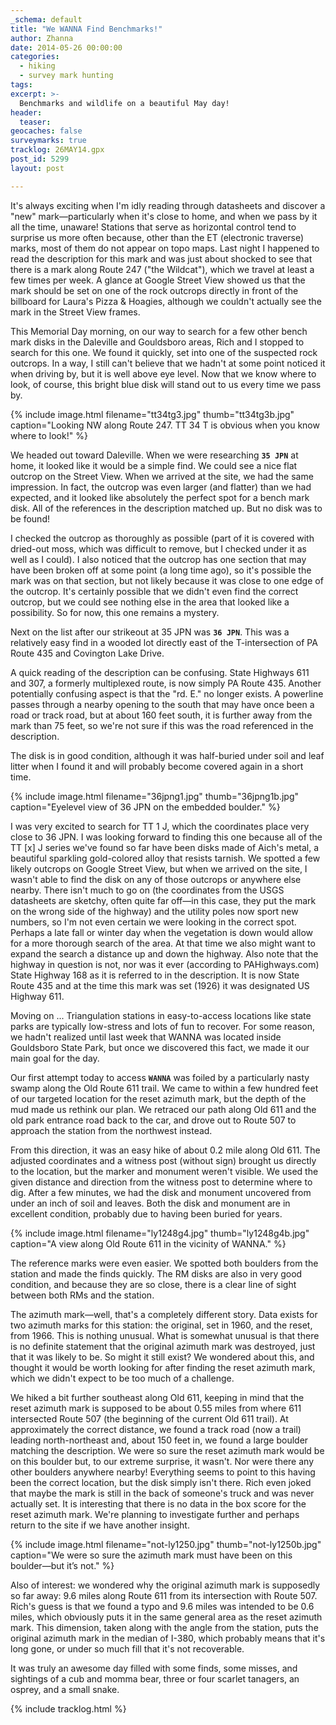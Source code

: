 ```yaml
---
_schema: default
title: "We WANNA Find Benchmarks!"
author: Zhanna
date: 2014-05-26 00:00:00
categories:
  - hiking
  - survey mark hunting
tags:
excerpt: >-
  Benchmarks and wildlife on a beautiful May day!
header:
  teaser:
geocaches: false
surveymarks: true
tracklog: 26MAY14.gpx
post_id: 5299
layout: post

---
```


It's always exciting when I'm idly reading through datasheets and discover a "new" mark—particularly when it's close to home, and when we pass by it all the time, unaware! Stations that serve as horizontal control tend to surprise us more often because, other than the ET (electronic traverse) marks, most of them do not appear on topo maps. Last night I happened to read the description for this mark and was just about shocked to see that there is a mark along Route 247 ("the Wildcat"), which we travel at least a few times per week. A glance at Google Street View showed us that the mark should be set on one of the rock outcrops directly in front of the billboard for Laura's Pizza & Hoagies, although we couldn't actually see the mark in the Street View frames.

This Memorial Day morning, on our way to search for a few other bench mark disks in the Daleville and Gouldsboro areas, Rich and I stopped to search for this one. We found it quickly, set into one of the suspected rock outcrops. In a way, I still can't believe that we hadn't at some point noticed it when driving by, but it is well above eye level. Now that we know where to look, of course, this bright blue disk will stand out to us every time we pass by.

{% include image.html filename="tt34tg3.jpg" thumb="tt34tg3b.jpg" caption="Looking NW along Route 247. TT 34 T is obvious when you know where to look!" %}

We headed out toward Daleville. When we were researching **`35 JPN`** at home, it looked like it would be a simple find. We could see a nice flat outcrop on the Street View. When we arrived at the site, we had the same impression. In fact, the outcrop was even larger (and flatter) than we had expected, and it looked like absolutely the perfect spot for a bench mark disk. All of the references in the description matched up. But no disk was to be found! 

I checked the outcrop as thoroughly as possible (part of it is covered with dried-out moss, which was difficult to remove, but I checked under it as well as I could). I also noticed that the outcrop has one section that may have been broken off at some point (a long time ago), so it's possible the mark was on that section, but not likely because it was close to one edge of the outcrop. It's certainly possible that we didn't even find the correct outcrop, but we could see nothing else in the area that looked like a possibility. So for now, this one remains a mystery.

Next on the list after our strikeout at 35 JPN was **`36 JPN`**. This was a relatively easy find in a wooded lot directly east of the T-intersection of PA Route 435 and Covington Lake Drive.

A quick reading of the description can be confusing. State Highways 611 and 307, a formerly multiplexed route, is now simply PA Route 435. Another potentially confusing aspect is that the "rd. E." no longer exists. A powerline passes through a nearby opening to the south that may have once been a road or track road, but at about 160 feet south, it is further away from the mark than 75 feet, so we're not sure if this was the road referenced in the description.

The disk is in good condition, although it was half-buried under soil and leaf litter when I found it and will probably become covered again in a short time.

{% include image.html filename="36jpng1.jpg" thumb="36jpng1b.jpg" caption="Eyelevel view of 36 JPN on the embedded boulder." %}

I was very excited to search for TT 1 J, which the coordinates place very close to 36 JPN. I was looking forward to finding this one because all of the TT [x] J series we've found so far have been disks made of Aich's metal, a beautiful sparkling gold-colored alloy that resists tarnish. We spotted a few likely outcrops on Google Street View, but when we arrived on the site, I wasn't able to find the disk on any of those outcrops or anywhere else nearby. There isn't much to go on (the coordinates from the USGS datasheets are sketchy, often quite far off—in this case, they put the mark on the wrong side of the highway) and the utility poles now sport new numbers, so I'm not even certain we were looking in the correct spot. Perhaps a late fall or winter day when the vegetation is down would allow for a more thorough search of the area. At that time we also might want to expand the search a distance up and down the highway. Also note that the highway in question is not, nor was it ever (according to PAHighways.com) State Highway 168 as it is referred to in the description. It is now State Route 435 and at the time this mark was set (1926) it was designated US Highway 611.

Moving on ... Triangulation stations in easy-to-access locations like state parks are typically low-stress and lots of fun to recover. For some reason, we hadn't realized until last week that WANNA was located inside Gouldsboro State Park, but once we discovered this fact, we made it our main goal for the day.

Our first attempt today to access **`WANNA`** was foiled by a particularly nasty swamp along the Old Route 611 trail. We came to within a few hundred feet of our targeted location for the reset azimuth mark, but the depth of the mud made us rethink our plan. We retraced our path along Old 611 and the old park entrance road back to the car, and drove out to Route 507 to approach the station from the northwest instead.

From this direction, it was an easy hike of about 0.2 mile along Old 611. The adjusted coordinates and a witness post (without sign) brought us directly to the location, but the marker and monument weren't visible. We used the given distance and direction from the witness post to determine where to dig. After a few minutes, we had the disk and monument uncovered from under an inch of soil and leaves. Both the disk and monument are in excellent condition, probably due to having been buried for years.

{% include image.html filename="ly1248g4.jpg" thumb="ly1248g4b.jpg" caption="A view along Old Route 611 in the vicinity of WANNA." %}

The reference marks were even easier. We spotted both boulders from the station and made the finds quickly. The RM disks are also in very good condition, and because they are so close, there is a clear line of sight between both RMs and the station.

The azimuth mark—well, that's a completely different story. Data exists for two azimuth marks for this station: the original, set in 1960, and the reset, from 1966. This is nothing unusual. What is somewhat unusual is that there is no definite statement that the original azimuth mark was destroyed, just that it was likely to be. So might it still exist? We wondered about this, and thought it would be worth looking for after finding the reset azimuth mark, which we didn't expect to be too much of a challenge.

We hiked a bit further southeast along Old 611, keeping in mind that the reset azimuth mark is supposed to be about 0.55 miles from where 611 intersected Route 507 (the beginning of the current Old 611 trail). At approximately the correct distance, we found a track road (now a trail) leading north-northeast and, about 150 feet in, we found a large boulder matching the description. We were so sure the reset azimuth mark would be on this boulder but, to our extreme surprise, it wasn't. Nor were there any other boulders anywhere nearby! Everything seems to point to this having been the correct location, but the disk simply isn't there. Rich even joked that maybe the mark is still in the back of someone's truck and was never actually set. It is interesting that there is no data in the box score for the reset azimuth mark. We're planning to investigate further and perhaps return to the site if we have another insight.

{% include image.html filename="not-ly1250.jpg" thumb="not-ly1250b.jpg" caption="We were so sure the azimuth mark must have been on this boulder—but it’s not." %}

Also of interest: we wondered why the original azimuth mark is supposedly so far away: 9.6 miles along Route 611 from its intersection with Route 507. Rich's guess is that we found a typo and 9.6 miles was intended to be 0.6 miles, which obviously puts it in the same general area as the reset azimuth mark. This dimension, taken along with the angle from the station, puts the original azimuth mark in the median of I-380, which probably means that it's long gone, or under so much fill that it's not recoverable.

It was truly an awesome day filled with some finds, some misses, and sightings of a cub and momma bear, three or four scarlet tanagers, an osprey, and a small snake.

{% include tracklog.html %}

